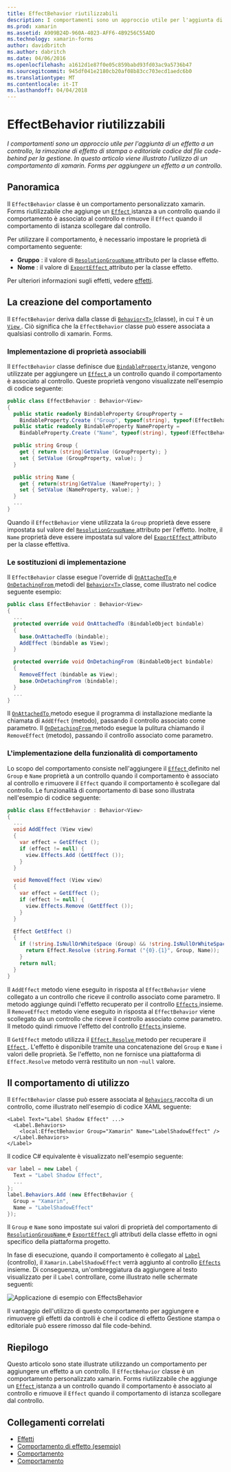 ```yaml
---
title: EffectBehavior riutilizzabili
description: I comportamenti sono un approccio utile per l'aggiunta di un effetto a un controllo, la rimozione di effetto di stampa o editoriale codice dal file code-behind per la gestione. In questo articolo viene illustrato l'utilizzo di un comportamento di xamarin. Forms per aggiungere un effetto a un controllo.
ms.prod: xamarin
ms.assetid: A909B24D-960A-4023-AFF6-4B9256C55ADD
ms.technology: xamarin-forms
author: davidbritch
ms.author: dabritch
ms.date: 04/06/2016
ms.openlocfilehash: a1612d1e87f0e05c859babd93fd03ac9a5736b47
ms.sourcegitcommit: 945df041e2180cb20af08b83cc703ecd1aedc6b0
ms.translationtype: MT
ms.contentlocale: it-IT
ms.lasthandoff: 04/04/2018
---
```

# <a name="reusable-effectbehavior"></a>EffectBehavior riutilizzabili

_I comportamenti sono un approccio utile per l'aggiunta di un effetto a un controllo, la rimozione di effetto di stampa o editoriale codice dal file code-behind per la gestione. In questo articolo viene illustrato l'utilizzo di un comportamento di xamarin. Forms per aggiungere un effetto a un controllo._

## <a name="overview"></a>Panoramica

Il `EffectBehavior` classe è un comportamento personalizzato xamarin. Forms riutilizzabile che aggiunge un [ `Effect` ](https://developer.xamarin.com/api/type/Xamarin.Forms.Effect/) istanza a un controllo quando il comportamento è associato al controllo e rimuove il `Effect` quando il comportamento di istanza scollegare dal controllo.

Per utilizzare il comportamento, è necessario impostare le proprietà di comportamento seguente:

- **Gruppo** : il valore di [ `ResolutionGroupName` ](https://developer.xamarin.com/api/type/Xamarin.Forms.ResolutionGroupNameAttribute/) attributo per la classe effetto.
- **Nome** : il valore di [ `ExportEffect` ](https://developer.xamarin.com/api/type/Xamarin.Forms.ExportEffectAttribute/) attributo per la classe effetto.

Per ulteriori informazioni sugli effetti, vedere [effetti](~/xamarin-forms/app-fundamentals/effects/index.md).

## <a name="creating-the-behavior"></a>La creazione del comportamento

Il `EffectBehavior` deriva dalla classe di [ `Behavior<T>` ](https://developer.xamarin.com/api/type/Xamarin.Forms.Behavior%3CT%3E/) (classe), in cui `T` è un [ `View` ](https://developer.xamarin.com/api/type/Xamarin.Forms.View/). Ciò significa che la `EffectBehavior` classe può essere associata a qualsiasi controllo di xamarin. Forms.

### <a name="implementing-bindable-properties"></a>Implementazione di proprietà associabili

Il `EffectBehavior` classe definisce due [ `BindableProperty` ](https://developer.xamarin.com/api/type/Xamarin.Forms.BindableProperty/) istanze, vengono utilizzate per aggiungere un [ `Effect` ](https://developer.xamarin.com/api/type/Xamarin.Forms.Effect/) a un controllo quando il comportamento è associato al controllo. Queste proprietà vengono visualizzate nell'esempio di codice seguente:

```csharp
public class EffectBehavior : Behavior<View>
{
  public static readonly BindableProperty GroupProperty =
    BindableProperty.Create ("Group", typeof(string), typeof(EffectBehavior), null);
  public static readonly BindableProperty NameProperty =
    BindableProperty.Create ("Name", typeof(string), typeof(EffectBehavior), null);

  public string Group {
    get { return (string)GetValue (GroupProperty); }
    set { SetValue (GroupProperty, value); }
  }

  public string Name {
    get { return(string)GetValue (NameProperty); }
    set { SetValue (NameProperty, value); }
  }
  ...
}
```

Quando il `EffectBehavior` viene utilizzata la `Group` proprietà deve essere impostata sul valore del [ `ResolutionGroupName` ](https://developer.xamarin.com/api/type/Xamarin.Forms.ResolutionGroupNameAttribute/) attributo per l'effetto. Inoltre, il `Name` proprietà deve essere impostata sul valore del [ `ExportEffect` ](https://developer.xamarin.com/api/type/Xamarin.Forms.ExportEffectAttribute/) attributo per la classe effettiva.

### <a name="implementing-the-overrides"></a>Le sostituzioni di implementazione

Il `EffectBehavior` classe esegue l'override di [ `OnAttachedTo` ](https://developer.xamarin.com/api/member/Xamarin.Forms.Behavior%3CT%3E.OnAttachedTo/p/Xamarin.Forms.BindableObject/) e [ `OnDetachingFrom` ](https://developer.xamarin.com/api/member/Xamarin.Forms.Behavior%3CT%3E.OnDetachingFrom/p/Xamarin.Forms.BindableObject/) metodi del [ `Behavior<T>` ](https://developer.xamarin.com/api/type/Xamarin.Forms.Behavior%3CT%3E/) classe, come illustrato nel codice seguente esempio:

```csharp
public class EffectBehavior : Behavior<View>
{
  ...
  protected override void OnAttachedTo (BindableObject bindable)
  {
    base.OnAttachedTo (bindable);
    AddEffect (bindable as View);
  }

  protected override void OnDetachingFrom (BindableObject bindable)
  {
    RemoveEffect (bindable as View);
    base.OnDetachingFrom (bindable);
  }
  ...
}
```

Il [ `OnAttachedTo` ](https://developer.xamarin.com/api/member/Xamarin.Forms.Behavior%3CT%3E.OnAttachedTo/p/Xamarin.Forms.BindableObject/) metodo esegue il programma di installazione mediante la chiamata di `AddEffect` (metodo), passando il controllo associato come parametro. Il [ `OnDetachingFrom` ](https://developer.xamarin.com/api/member/Xamarin.Forms.Behavior%3CT%3E.OnDetachingFrom/p/Xamarin.Forms.BindableObject/) metodo esegue la pulitura chiamando il `RemoveEffect` (metodo), passando il controllo associato come parametro.

### <a name="implementing-the-behavior-functionality"></a>L'implementazione della funzionalità di comportamento

Lo scopo del comportamento consiste nell'aggiungere il [ `Effect` ](https://developer.xamarin.com/api/type/Xamarin.Forms.Effect/) definito nel `Group` e `Name` proprietà a un controllo quando il comportamento è associato al controllo e rimuovere il `Effect` quando il comportamento è scollegare dal controllo. Le funzionalità di comportamento di base sono illustrata nell'esempio di codice seguente:

```csharp
public class EffectBehavior : Behavior<View>
{
  ...
  void AddEffect (View view)
  {
    var effect = GetEffect ();
    if (effect != null) {
      view.Effects.Add (GetEffect ());
    }
  }

  void RemoveEffect (View view)
  {
    var effect = GetEffect ();
    if (effect != null) {
      view.Effects.Remove (GetEffect ());
    }
  }

  Effect GetEffect ()
  {
    if (!string.IsNullOrWhiteSpace (Group) && !string.IsNullOrWhiteSpace (Name)) {
      return Effect.Resolve (string.Format ("{0}.{1}", Group, Name));
    }
    return null;
  }
}
```

Il `AddEffect` metodo viene eseguito in risposta al `EffectBehavior` viene collegato a un controllo che riceve il controllo associato come parametro. Il metodo aggiunge quindi l'effetto recuperato per il controllo [ `Effects` ](https://developer.xamarin.com/api/property/Xamarin.Forms.Element.Effects/) insieme. Il `RemoveEffect` metodo viene eseguito in risposta al `EffectBehavior` viene scollegato da un controllo che riceve il controllo associato come parametro. Il metodo quindi rimuove l'effetto del controllo [ `Effects` ](https://developer.xamarin.com/api/property/Xamarin.Forms.Element.Effects/) insieme.

Il `GetEffect` metodo utilizza il [ `Effect.Resolve` ](https://developer.xamarin.com/api/member/Xamarin.Forms.Effect.Resolve/p/System.String/) metodo per recuperare il [ `Effect` ](https://developer.xamarin.com/api/type/Xamarin.Forms.Effect/). L'effetto è disponibile tramite una concatenazione del `Group` e `Name` i valori delle proprietà. Se l'effetto, non ne fornisce una piattaforma di `Effect.Resolve` metodo verrà restituito un non -`null` valore.

## <a name="consuming-the-behavior"></a>Il comportamento di utilizzo

Il `EffectBehavior` classe può essere associata al [ `Behaviors` ](https://developer.xamarin.com/api/property/Xamarin.Forms.VisualElement.Behaviors/) raccolta di un controllo, come illustrato nell'esempio di codice XAML seguente:

```xaml
<Label Text="Label Shadow Effect" ...>
  <Label.Behaviors>
    <local:EffectBehavior Group="Xamarin" Name="LabelShadowEffect" />
  </Label.Behaviors>
</Label>
```

Il codice C# equivalente è visualizzato nell'esempio seguente:

```csharp
var label = new Label {
  Text = "Label Shadow Effect",
  ...
};
label.Behaviors.Add (new EffectBehavior {
  Group = "Xamarin",
  Name = "LabelShadowEffect"
});
```

Il `Group` e `Name` sono impostate sui valori di proprietà del comportamento di [ `ResolutionGroupName` ](https://developer.xamarin.com/api/type/Xamarin.Forms.ResolutionGroupNameAttribute/) e [ `ExportEffect` ](https://developer.xamarin.com/api/type/Xamarin.Forms.ExportEffectAttribute/) gli attributi della classe effetto in ogni specifico della piattaforma progetto.

In fase di esecuzione, quando il comportamento è collegato al [ `Label` ](https://developer.xamarin.com/api/type/Xamarin.Forms.Label/) (controllo), il `Xamarin.LabelShadowEffect` verrà aggiunto al controllo [ `Effects` ](https://developer.xamarin.com/api/property/Xamarin.Forms.Element.Effects/) insieme. Di conseguenza, un'ombreggiatura da aggiungere al testo visualizzato per il `Label` controllare, come illustrato nelle schermate seguenti:

![](effect-behavior-images/screenshots.png "Applicazione di esempio con EffectsBehavior")

Il vantaggio dell'utilizzo di questo comportamento per aggiungere e rimuovere gli effetti da controlli è che il codice di effetto Gestione stampa o editoriale può essere rimosso dal file code-behind.

## <a name="summary"></a>Riepilogo

Questo articolo sono state illustrate utilizzando un comportamento per aggiungere un effetto a un controllo. Il `EffectBehavior` classe è un comportamento personalizzato xamarin. Forms riutilizzabile che aggiunge un [ `Effect` ](https://developer.xamarin.com/api/type/Xamarin.Forms.Effect/) istanza a un controllo quando il comportamento è associato al controllo e rimuove il `Effect` quando il comportamento di istanza scollegare dal controllo.


## <a name="related-links"></a>Collegamenti correlati

- [Effetti](~/xamarin-forms/app-fundamentals/effects/index.md)
- [Comportamento di effetto (esempio)](https://developer.xamarin.com/samples/xamarin-forms/behaviors/effectbehavior/)
- [Comportamento](https://developer.xamarin.com/api/type/Xamarin.Forms.Behavior/)
- [Comportamento<T>](https://developer.xamarin.com/api/type/Xamarin.Forms.Behavior%3CT%3E/)
